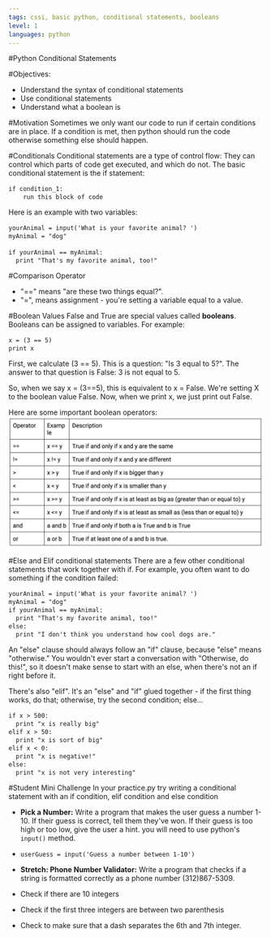 ```yaml
---
tags: cssi, basic python, conditional statements, booleans
level: 1
languages: python
---
```

#Python Conditional Statements

#Objectives:

+ Understand the syntax of conditional statements
+ Use conditional statements
+ Understand what a boolean is

#Motivation
Sometimes we only want our code to run if certain conditions are in place. If a condition is met, then python should run the code otherwise something else should happen.

#Conditionals
Conditional statements are a type of control flow: They can control which parts of code get executed, and which do not. The basic conditional statement is the if statement:
```
if condition_1:
    run this block of code
```
Here is an example with two variables:
```
yourAnimal = input('What is your favorite animal? ')
myAnimal = "dog"

if yourAnimal == myAnimal:
  print "That's my favorite animal, too!"
```
#Comparison Operator
  + "==" means "are these two things equal?".
  + "=", means assignment - you're setting a variable equal to a value.

#Boolean Values
False and True are special values called **booleans**. Booleans can be assigned to variables.
For example:
```
x = (3 == 5)
print x
```
First, we calculate (3 == 5). This is a question: "Is 3 equal to 5?". The answer to that question is False: 3 is not equal to 5.

So, when we say x = (3==5), this is equivalent to x = False. We're setting X to the boolean value False. Now, when we print x, we just print out False.

Here are some important boolean operators:
<img src= "images/boolean_table.png">

#Else and Elif conditional statements
There are a few other conditional statements that work together with if. For example, you often want to do something if the condition failed:
```
yourAnimal = input('What is your favorite animal? ')
myAnimal = "dog"
if yourAnimal == myAnimal:
  print "That's my favorite animal, too!"
else:
  print "I don't think you understand how cool dogs are."
```
An "else" clause should always follow an "if" clause, because "else" means "otherwise."
You wouldn't ever start a conversation with "Otherwise, do this!", so it doesn't make sense to start with an else, when there's not an if right before it.

There's also "elif".  It's an "else" and "if" glued together - if the first thing works, do that; otherwise, try the second condition; else...
```
if x > 500:
  print "x is really big"
elif x > 50:
  print "x is sort of big"
elif x < 0:
  print "x is negative!"
else:
  print "x is not very interesting"
```
#Student Mini Challenge
In your practice.py try writing a conditional statement with an if condition, elif condition and else condition

 * **Pick a Number:** Write a program that makes the user guess a number 1-10. If their guess is correct, tell them they've won. If their guess is too high or too low, give the user a hint. you will need to use python's `input()` method.
  * `userGuess = input('Guess a number between 1-10')`
  
 * **Stretch: Phone Number Validator:** Write a program that checks if a string is formatted correctly as a phone number (312)867-5309.
  * Check if there are 10 integers
  * Check if the first three integers are between two parenthesis
  * Check to make sure that a dash separates the 6th and 7th integer.
